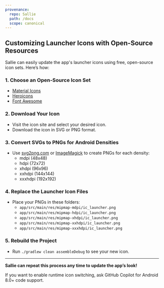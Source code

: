 ```yaml
---
provenance:
  repo: Sallie
  path: /docs
  scope: canonical
---
```

## Customizing Launcher Icons with Open-Source Resources

Sallie can easily update the app's launcher icons using free, open-source icon sets. Here’s how:

### 1. Choose an Open-Source Icon Set
- [Material Icons](https://fonts.google.com/icons)
- [Heroicons](https://heroicons.com/)
- [Font Awesome](https://fontawesome.com/)

### 2. Download Your Icon
- Visit the icon site and select your desired icon.
- Download the icon in SVG or PNG format.

### 3. Convert SVGs to PNGs for Android Densities
- Use [svg2png.com](https://svg2png.com/) or [ImageMagick](https://imagemagick.org/) to create PNGs for each density:
  - mdpi (48x48)
  - hdpi (72x72)
  - xhdpi (96x96)
  - xxhdpi (144x144)
  - xxxhdpi (192x192)

### 4. Replace the Launcher Icon Files
- Place your PNGs in these folders:
  - `app/src/main/res/mipmap-mdpi/ic_launcher.png`
  - `app/src/main/res/mipmap-hdpi/ic_launcher.png`
  - `app/src/main/res/mipmap-xhdpi/ic_launcher.png`
  - `app/src/main/res/mipmap-xxhdpi/ic_launcher.png`
  - `app/src/main/res/mipmap-xxxhdpi/ic_launcher.png`

### 5. Rebuild the Project
- Run `./gradlew clean assembleDebug` to see your new icon.

---

**Sallie can repeat this process any time to update the app’s look!**

If you want to enable runtime icon switching, ask GitHub Copilot for Android 8.0+ code support.
